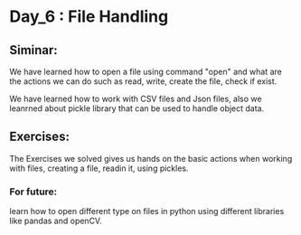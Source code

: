 # Day_6 : File Handling
## Siminar: 
We have learned how to open a file using command "open" and what are the actions we can do such as read, write, create the file, check if exist. 

We have learned how to work with CSV files and Json files, also we leanrned about pickle library that can be used to handle object data. 

## Exercises:

The Exercises we solved gives us hands on the basic actions when working with files, creating a file, readin it, using pickles. 

### For future:
learn how to open different type on files in python using different libraries like pandas and openCV.

